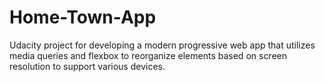 # Home-Town-App
Udacity project for developing a modern progressive web app that utilizes media queries and flexbox to reorganize elements based  on screen resolution to support various devices. 
